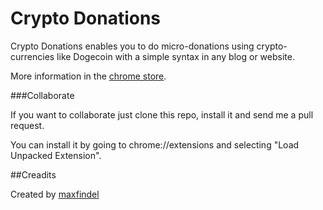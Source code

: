 Crypto Donations
================

Crypto Donations enables you to do micro-donations using crypto-currencies like Dogecoin with a simple syntax in any blog or website.

More information in the [chrome store](https://chrome.google.com/webstore/detail/crypto-donations/afkhlmigbmhkbmbgpkponijjglknggne).

###Collaborate

If you want to collaborate just clone this repo, install it and send me a pull request.

You can install it by going to chrome://extensions and selecting "Load Unpacked Extension".

##Creadits

Created by [maxfindel](https://github.com/maxfindel)
